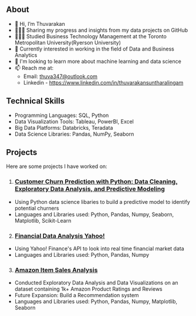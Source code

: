## About
- 👋 Hi, I’m Thuvarakan
- 👩🏻‍💻 Sharing my progress and insights from my data projects on GitHub
- 👩🏻‍🎓 Studied Business Technology Management at the Toronto Metropolitan University(Ryerson University)
- 👀 Currently interested in working in the field of Data and Business Analytics
- 🌱 I'm looking to learn more about machine learning and data science
- 📫 Reach me at: 
  - Email: thuva347@outlook.com 
  - Linkedin - https://www.linkedin.com/in/thuvarakansuntharalingam

## Technical Skills 
- Programming Languages: SQL, Python 
- Data Visualization Tools: Tableau, PowerBI, Excel 
- Big Data Platforms: Databricks, Teradata
- Data Science Libraries: Pandas, NumPy, Seaborn

## Projects
Here are some projects I have worked on: 
1. ### [Customer Churn Prediction with Python: Data Cleaning, Exploratory Data Analysis, and Predictive Modeling](https://pages.github.com/)
  - Using Python data science libaries to build a predictive model to identify potential churners
  - Languages and Libraries used: Python, Pandas, Numpy, Seaborn, Matplotlib, Scikit-Learn

2. ### [Financial Data Analysis Yahoo!](https://pages.github.com/)
  - Using Yahoo! Finance's API to look into real time financial market data 
  - Languages and Libraries used: Python, Pandas, Numpy

3. ### [Amazon Item Sales Analysis](https://github.com/thuvarakan2001/Amazon-Sales-Analysis/blob/main/Amazon%20EDA%20Sales%20Analysis.ipynb)
  - Conducted Exploratory Data Analysis and Data Visualizations on an dataset containing 1k+ Amazon Product Ratings and Reviews 
  - Future Expansion: Build a Recommendation system
  - Languages and Libraries used: Python, Pandas, Numpy, Matplotlib, Seaborn









<!--
**thuvarakan2001/thuvarakan2001** is a ✨ _special_ ✨ repository because its `README.md` (this file) appears on your GitHub profile.

Here are some ideas to get you started:

- 🔭 I’m currently working on ...
- 🌱 I’m currently learning ...
- 👯 I’m looking to collaborate on ...
- 🤔 I’m looking for help with ...
- 💬 Ask me about ...
- 📫 How to reach me: ...
- 😄 Pronouns: ...
- ⚡ Fun fact: ...
-->
